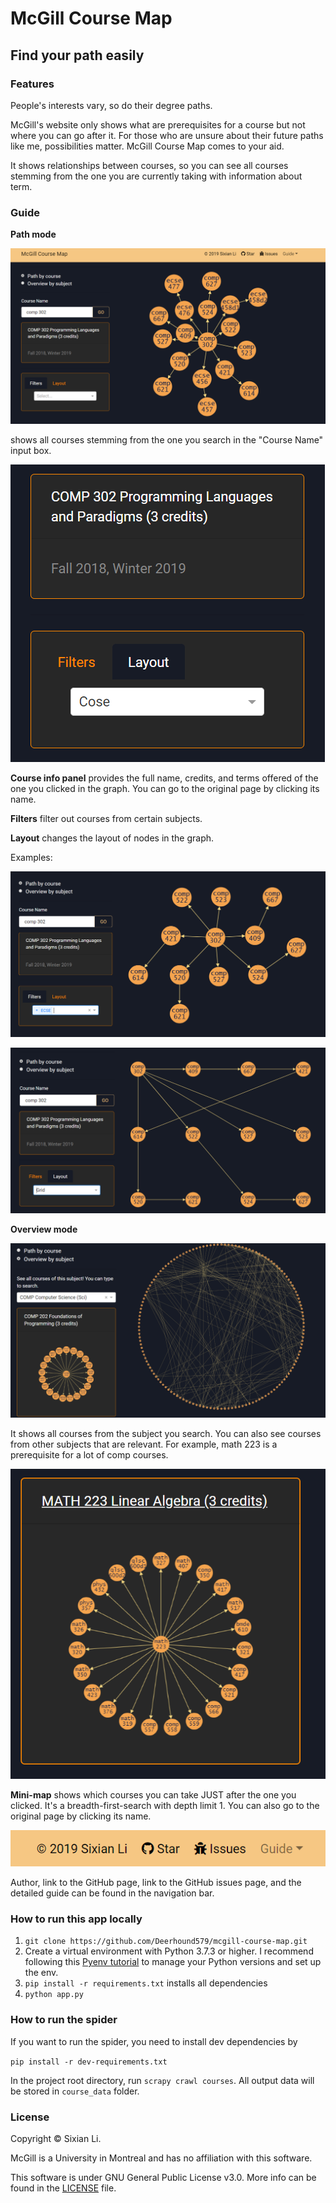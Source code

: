 # McGill Course Map

## Find your path easily

### Features

People's interests vary, so do their degree paths.

McGill's website only shows what are prerequisites for a course but not where you can go after it. For those who are unsure about their future paths like me, possibilities matter. McGill Course Map comes to your aid.

It shows relationships between courses, so you can see all courses stemming from the one you are currently taking with information about term.

### Guide

**Path mode** 

![Path mode](demo_images/path-mode.PNG)

shows all courses stemming from the one you search in the "Course Name" input box.

![](demo_images/info-panel.PNG)

**Course info panel** provides the full name, credits, and terms offered of the one you clicked in the graph. You can go to the original page by clicking its name.

**Filters** filter out courses from certain subjects.

**Layout** changes the layout of nodes in the graph.

Examples:

![](demo_images/filter.PNG)

![](demo_images/layout.PNG)



**Overview mode**

![](demo_images/overview-mode.PNG)

It shows all courses from the subject you search. You can also see courses from other subjects that are relevant. For example, math 223 is a prerequisite for a lot of comp courses.

![](demo_images/mini-map.PNG)

**Mini-map** shows which courses you can take JUST after the one you clicked. It's a breadth-first-search with depth limit 1. You can also go to the original page by clicking its name.

 ![](demo_images/navbar.PNG)



Author, link to the GitHub page, link to the GitHub issues page, and the detailed guide can be found in the navigation bar.

### How to run this app locally

1. `git clone https://github.com/Deerhound579/mcgill-course-map.git`
2. Create a virtual environment with Python 3.7.3 or higher. I recommend following this [Pyenv tutorial](https://realpython.com/intro-to-pyenv/#using-the-pyenv-installer) to manage your Python versions and set up the env.
3. `pip install -r requirements.txt` installs all dependencies
4. `python app.py`

### How to run the spider

If you want to run the spider, you need to install dev dependencies by 

`pip install -r dev-requirements.txt`

In the project root directory, run `scrapy crawl courses`. All output data will be stored in `course_data` folder.

### License

Copyright © Sixian Li. 

McGill is a University in Montreal and has no affiliation with this software.

This software is under GNU General Public License v3.0. More info can be found in the [LICENSE](<https://github.com/Deerhound579/mcgill-course-map/blob/master/LICENSE>) file.
